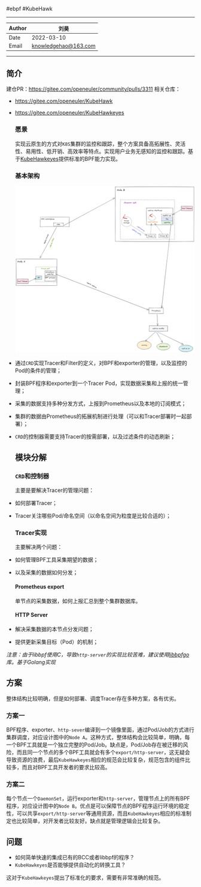 #ebpf #KubeHawk

---------

| Author | 刘昊                   |
| ------ | -------------------- |
| Date   | 2022-03-10           |
| Email  | knowledgehao@163.com |

-------------

## 简介

建仓PR：https://gitee.com/openeuler/community/pulls/3311
相关仓库：

- https://gitee.com/openeuler/KubeHawk

- https://gitee.com/openeuler/KubeHawkeyes
  
  ### 愿景
  
  实现云原生的方式对`K8S`集群的监控和跟踪，整个方案具备高拓展性、灵活性、易用性、低开销、高效率等特点。实现用户业务无感知的监控和跟踪。基于[KubeHawkeyes](https://gitee.com/openeuler/KubeHawkeyes)提供标准的BPF能力实现。
  
  ### 基本架构
  
  ![kubehawk_design](./kubehawk_design_2022_03_10.excalidraw.png)

- 通过`CRD`实现Tracer和Filter的定义，对BPF和exporter的管理，以及监控的Pod的条件的管理；

- 封装BPF程序和exporter到一个Tracer Pod，实现数据采集和上报的统一管理；

- 采集的数据支持多种分发方式，上报到Prometheus以及本地的订阅模式；

- 集群的数据由Prometheus的拓展机制进行处理（可以和Tracer部署时一起部署）；

- `CRD`的控制器需要支持Tracer的按需部署，以及过滤条件的动态刷新；
  
  ## 模块分解
  
  ### `CRD`和控制器
  
  主要是要解决Tracer的管理问题：

- 如何部署Tracer；

- Tracer关注哪些Pod/命名空间（以命名空间为粒度是比较合适的）；
  
  ### Tracer实现
  
  主要解决两个问题：

- 如何管理BPF工具采集期望的数据；

- 以及采集的数据如何分发；
  
  #### Prometheus export
  
  单节点的采集数据，如何上报汇总到整个集群数据库。
  
  #### HTTP Server

- 解决采集数据的本节点分发问题；

- 提供更新采集目标（Pod）的机制；

*注意：由于libbpf使用C，导致`http-server`的实现比较苦难，建议使用[libbpfgo](https://github.com/aquasecurity/libbpfgo)库。基于Golang实现*

## 方案

整体结构比较明确，但是如何部署、调度Tracer存在多种方案，各有优劣。

### 方案一

BPF程序、exporter、`http-sever`编译到一个镜像里面，通过Pod/Job的方式进行集群调度，对应设计图中的`Node A`。这种方式，整体结构会比较简单，明确，每一个BPF工具就是一个独立完整的Pod/Job。缺点是，Pod/Job存在被迁移的风险，而且同一个节点的多个BPF工具就会有多个`export/http-server`，这无疑会导致资源的浪费，最后`KubeHawkeyes`相应的规范会比较复杂，规范包含的组件比较多，而且对BPF工具开发者的要求比较高。

### 方案二

每个节点一个`DaemonSet`，运行exporter和`http-server`，管理节点上的所有BPF程序，对应设计图中的`Node B`。优点是可以保障节点的BPF程序运行环境的稳定性，可以共享`export/http-server`等通用资源，而且`KubeHawkeyes`相应的标准制定也比较简单，对开发者比较友好。缺点就是管理逻辑会比较复杂。

## 问题

- 如何简单快速的集成已有的BCC或者libbpf的程序？
- `KubeHawkeyes`是否能够提供自动化的转换工具？

这对于`KubeHawkeyes`提出了标准化的要求，需要有非常准确的规范。